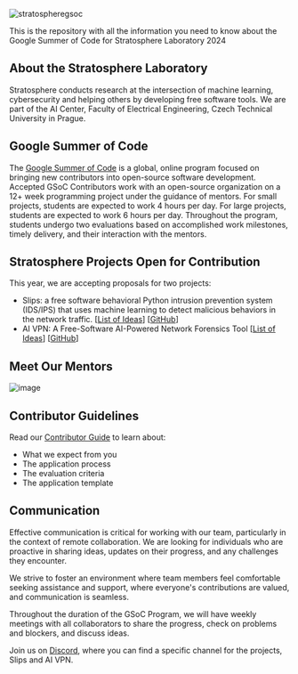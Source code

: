 ![stratospheregsoc](https://github.com/stratosphereips/Google-Summer-of-Code/assets/2458879/0ae88582-de13-47b3-a15c-0384c5d55c55)

This is the repository with all the information you need to know about the Google Summer of Code for Stratosphere Laboratory 2024

## About the Stratosphere Laboratory
Stratosphere conducts research at the intersection of machine learning, cybersecurity and helping others by developing free software tools. We are part of the AI Center, Faculty of Electrical Engineering, Czech Technical University in Prague.

## Google Summer of Code

The [Google Summer of Code](https://summerofcode.withgoogle.com/) is a global, online program focused on bringing new contributors into open-source software development. 
Accepted GSoC Contributors work with an open-source organization on a 12+ week programming project under the guidance of mentors. For small projects, students are expected to work 4 hours per day. For large projects, students are expected to work 6 hours per day.
Throughout the program, students undergo two evaluations based on accomplished work milestones, timely delivery, and their interaction with the mentors.

## Stratosphere Projects Open for Contribution

This year, we are accepting proposals for two projects:
- Slips: a free software behavioral Python intrusion prevention system (IDS/IPS) that uses machine learning to detect malicious behaviors in the network traffic. [[List of Ideas](list_of_ideas.md)] [[GitHub](https://github.com/stratosphereips/StratosphereLinuxIPS)]
- AI VPN: A Free-Software AI-Powered Network Forensics Tool [[List of Ideas](list_of_ideas.md)] [[GitHub](https://github.com/stratosphereips/AIVPN)]

## Meet Our Mentors

![image](https://github.com/stratosphereips/Google-Summer-of-Code/assets/2458879/a6f18d60-1d52-40b0-bd8f-2dc465b70716)


## Contributor Guidelines

Read our [Contributor Guide](contributor_guide.md) to learn about:
- What we expect from you
- The application process 
- The evaluation criteria
- The application template


## Communication
Effective communication is critical for working with our team, particularly in the context of remote collaboration. We are looking for individuals who are proactive in sharing ideas, updates on their progress, and any challenges they encounter. 

We strive to foster an environment where team members feel comfortable seeking assistance and support, where everyone's contributions are valued, and communication is seamless.

Throughout the duration of the GSoC Program, we will have weekly meetings with all collaborators to share the progress, check on problems and blockers, and discuss ideas.

Join us on [Discord](https://discord.gg/zu5HwMFy5C), where you can find a specific channel for the projects, Slips and AI VPN.
